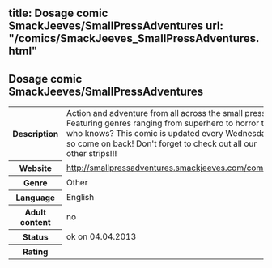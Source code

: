 title: Dosage comic SmackJeeves/SmallPressAdventures
url: "/comics/SmackJeeves_SmallPressAdventures.html"
---
Dosage comic SmackJeeves/SmallPressAdventures
-----------------------------------------

<table class="comicinfo">
<tr>
<th>Description</th><td>Action and adventure from all across the small press! Featuring genres ranging from superhero to horror to who knows? This comic is updated every Wednesday, so come on back! Don't forget to check out all our other strips!!!</td>
</tr>
<tr>
<th>Website</th><td><a href="http://smallpressadventures.smackjeeves.com/comics/">http://smallpressadventures.smackjeeves.com/comics/</a></td>
</tr>
<tr>
<th>Genre</th><td>Other</td>
</tr>
<tr>
<th>Language</th><td>English</td>
</tr>
<tr>
<th>Adult content</th><td>no</td>
</tr>
<tr>
<th>Status</th><td>ok on 04.04.2013</td>
</tr>
<tr>
<th>Rating</th><td><div class="g-plusone" data-size="standard" data-annotation="bubble"
 data-href="http://smallpressadventures.smackjeeves.com/comics/"></div></td>
</tr>
</table>
<script type="text/javascript">
  (function() {
    var po = document.createElement('script'); po.type = 'text/javascript'; po.async = true;
    po.src = 'https://apis.google.com/js/plusone.js';
    var s = document.getElementsByTagName('script')[0]; s.parentNode.insertBefore(po, s);
  })();
</script>

